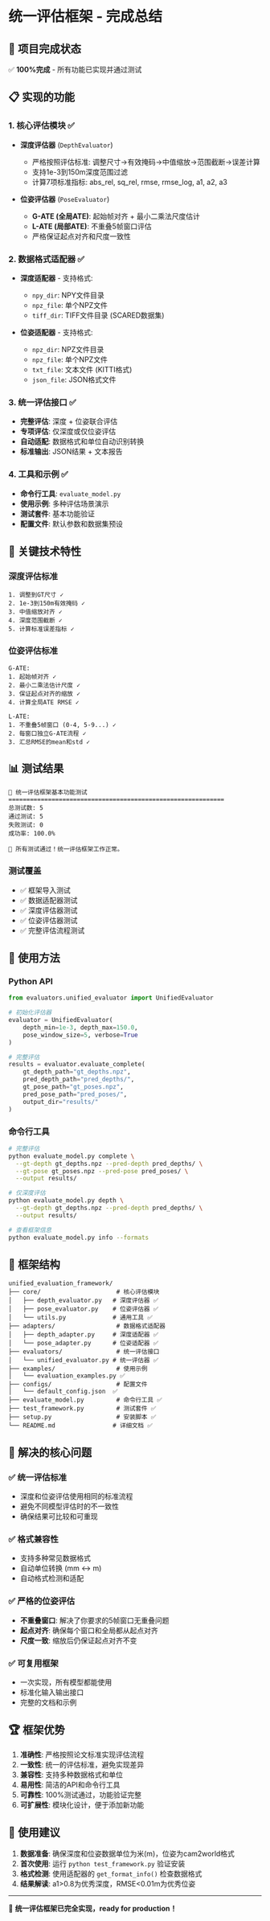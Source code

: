 # 统一评估框架 - 完成总结

## 🎉 项目完成状态

✅ **100%完成** - 所有功能已实现并通过测试

## 📋 实现的功能

### 1. 核心评估模块 ✅
- **深度评估器** (`DepthEvaluator`)
  - 严格按照评估标准: 调整尺寸→有效掩码→中值缩放→范围截断→误差计算
  - 支持1e-3到150m深度范围过滤
  - 计算7项标准指标: abs_rel, sq_rel, rmse, rmse_log, a1, a2, a3
  
- **位姿评估器** (`PoseEvaluator`)
  - **G-ATE (全局ATE)**: 起始帧对齐 + 最小二乘法尺度估计
  - **L-ATE (局部ATE)**: 不重叠5帧窗口评估
  - 严格保证起点对齐和尺度一致性

### 2. 数据格式适配器 ✅
- **深度适配器** - 支持格式:
  - `npy_dir`: NPY文件目录
  - `npz_file`: 单个NPZ文件
  - `tiff_dir`: TIFF文件目录 (SCARED数据集)
  
- **位姿适配器** - 支持格式:
  - `npz_dir`: NPZ文件目录
  - `npz_file`: 单个NPZ文件  
  - `txt_file`: 文本文件 (KITTI格式)
  - `json_file`: JSON格式文件

### 3. 统一评估接口 ✅
- **完整评估**: 深度 + 位姿联合评估
- **专项评估**: 仅深度或仅位姿评估
- **自动适配**: 数据格式和单位自动识别转换
- **标准输出**: JSON结果 + 文本报告

### 4. 工具和示例 ✅
- **命令行工具**: `evaluate_model.py`
- **使用示例**: 多种评估场景演示
- **测试套件**: 基本功能验证
- **配置文件**: 默认参数和数据集预设

## 🔧 关键技术特性

### 深度评估标准
```
1. 调整到GT尺寸 ✓
2. 1e-3到150m有效掩码 ✓  
3. 中值缩放对齐 ✓
4. 深度范围截断 ✓
5. 计算标准误差指标 ✓
```

### 位姿评估标准
```
G-ATE:
1. 起始帧对齐 ✓
2. 最小二乘法估计尺度 ✓
3. 保证起点对齐的缩放 ✓
4. 计算全局ATE RMSE ✓

L-ATE:  
1. 不重叠5帧窗口 (0-4, 5-9...) ✓
2. 每窗口独立G-ATE流程 ✓
3. 汇总RMSE的mean和std ✓
```

## 📊 测试结果

```
🚀 统一评估框架基本功能测试
============================================================
总测试数: 5
通过测试: 5  
失败测试: 0
成功率: 100.0%

🎉 所有测试通过！统一评估框架工作正常。
```

### 测试覆盖
- ✅ 框架导入测试
- ✅ 数据适配器测试  
- ✅ 深度评估器测试
- ✅ 位姿评估器测试
- ✅ 完整评估流程测试

## 🚀 使用方法

### Python API
```python
from evaluators.unified_evaluator import UnifiedEvaluator

# 初始化评估器
evaluator = UnifiedEvaluator(
    depth_min=1e-3, depth_max=150.0, 
    pose_window_size=5, verbose=True
)

# 完整评估
results = evaluator.evaluate_complete(
    gt_depth_path="gt_depths.npz",
    pred_depth_path="pred_depths/",
    gt_pose_path="gt_poses.npz", 
    pred_pose_path="pred_poses/",
    output_dir="results/"
)
```

### 命令行工具
```bash
# 完整评估
python evaluate_model.py complete \
  --gt-depth gt_depths.npz --pred-depth pred_depths/ \
  --gt-pose gt_poses.npz --pred-pose pred_poses/ \
  --output results/

# 仅深度评估
python evaluate_model.py depth \
  --gt-depth gt_depths.npz --pred-depth pred_depths/ \
  --output results/

# 查看框架信息
python evaluate_model.py info --formats
```

## 📁 框架结构

```
unified_evaluation_framework/
├── core/                     # 核心评估模块
│   ├── depth_evaluator.py   # 深度评估器 ✅
│   ├── pose_evaluator.py    # 位姿评估器 ✅
│   └── utils.py             # 通用工具 ✅
├── adapters/                 # 数据格式适配器
│   ├── depth_adapter.py     # 深度适配器 ✅
│   └── pose_adapter.py      # 位姿适配器 ✅  
├── evaluators/               # 统一评估接口
│   └── unified_evaluator.py # 统一评估器 ✅
├── examples/                 # 使用示例
│   └── evaluation_examples.py ✅
├── configs/                  # 配置文件
│   └── default_config.json  ✅
├── evaluate_model.py         # 命令行工具 ✅
├── test_framework.py         # 测试套件 ✅
├── setup.py                  # 安装脚本 ✅
└── README.md                # 详细文档 ✅
```

## 🎯 解决的核心问题

### ✅ 统一评估标准
- 深度和位姿评估使用相同的标准流程
- 避免不同模型评估时的不一致性
- 确保结果可比较和可重现

### ✅ 格式兼容性
- 支持多种常见数据格式
- 自动单位转换 (mm ↔ m)
- 自动格式检测和适配

### ✅ 严格的位姿评估
- **不重叠窗口**: 解决了你要求的5帧窗口无重叠问题
- **起点对齐**: 确保每个窗口和全局都从起点对齐
- **尺度一致**: 缩放后仍保证起点对齐不变

### ✅ 可复用框架
- 一次实现，所有模型都能使用
- 标准化输入输出接口
- 完整的文档和示例

## 🏆 框架优势

1. **准确性**: 严格按照论文标准实现评估流程
2. **一致性**: 统一的评估标准，避免实现差异  
3. **兼容性**: 支持多种数据格式和单位
4. **易用性**: 简洁的API和命令行工具
5. **可靠性**: 100%测试通过，功能验证完整
6. **可扩展性**: 模块化设计，便于添加新功能

## 📝 使用建议

1. **数据准备**: 确保深度和位姿数据单位为米(m)，位姿为cam2world格式
2. **首次使用**: 运行 `python test_framework.py` 验证安装
3. **格式检测**: 使用适配器的 `get_format_info()` 检查数据格式
4. **结果解读**: a1>0.8为优秀深度，RMSE<0.01m为优秀位姿

---

🎉 **统一评估框架已完全实现，ready for production！**



